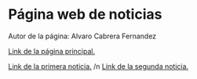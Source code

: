 # Página web de noticias

Autor de la página: Alvaro Cabrera Fernandez

[Link de la página principal.](https://rawgit.com/AlvaroCabreraDAM1/LDM-News/master/news.html)

[Link de la primera noticia.](https://rawgit.com/AlvaroCabreraDAM1/LDM-News/master/new1.html) /n
[Link de la segunda noticia.](https://rawgit.com/AlvaroCabreraDAM1/LDM-News/master/new2.html)
